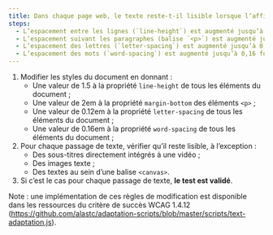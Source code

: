 ```yaml
---
title: Dans chaque page web, le texte reste-t-il lisible lorsque l’affichage est modifié selon ces conditions (hors cas particuliers) ?
steps:
  - L’espacement entre les lignes (`line-height`) est augmenté jusqu’à 1,5 fois la taille de la police ;
  - L’espacement suivant les paragraphes (balise `<p>`) est augmenté jusqu’à 2 fois la taille de la police ;
  - L’espacement des lettres (`letter-spacing`) est augmenté jusqu’à 0,12 fois la taille de la police ;
  - L’espacement des mots (`word-spacing`) est augmenté jusqu’à 0,16 fois la taille de la police.
---
```


1. Modifier les styles du document en donnant :
   - Une valeur de 1.5 à la propriété `line-height` de tous les éléments du document ;
   - Une valeur de 2em à la propriété `margin-bottom` des éléments `<p>` ;
   - Une valeur de 0.12em à la propriété `letter-spacing` de tous les éléments du document ;
   - Une valeur de 0.16em à la propriété `word-spacing` de tous les éléments du document ;
2. Pour chaque passage de texte, vérifier qu’il reste lisible, à l’exception :
   - Des sous-titres directement intégrés à une vidéo ;
   - Des images texte ;
   - Des textes au sein d’une balise `<canvas>`.
3. Si c’est le cas pour chaque passage de texte, **le test est validé**.

Note : une implémentation de ces règles de modification est disponible dans les ressources du critère de succès WCAG 1.4.12 (https://github.com/alastc/adaptation-scripts/blob/master/scripts/text-adaptation.js).
